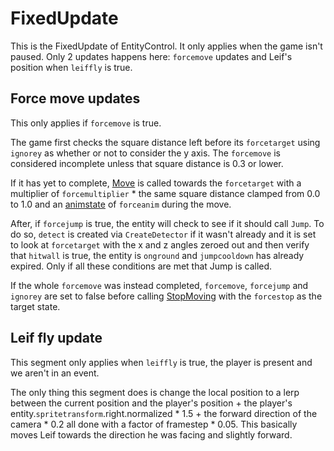 # FixedUpdate
This is the FixedUpdate of EntityControl. It only applies when the game isn't paused. Only 2 updates happens here: `forcemove` updates and Leif's position when `leiffly` is true.

## Force move updates
This only applies if `forcemove` is true.

The game first checks the square distance left before its `forcetarget` using `ignorey` as whether or not to consider the y axis. The `forcemove` is considered incomplete unless that square distance is 0.3 or lower.

If it has yet to complete, [Move](../../Notable%20methods/Move.md) is called towards the `forcetarget` with a multiplier of `forcemultiplier` * the same square distance clamped from 0.0 to 1.0 and an [animstate](../../Animations/animstate.md) of `forceanim` during the move. 

After, if `forcejump` is true, the entity will check to see if it should call `Jump`. To do so, `detect` is created via `CreateDetector` if it wasn't already and it is set to look at `forcetarget` with the x and z angles zeroed out and then verify that `hitwall` is true, the entity is `onground` and `jumpcooldown` has already expired. Only if all these conditions are met that Jump is called.

If the whole `forcemove` was instead completed, `forcemove`, `forcejump` and `ignorey` are set to false before calling [StopMoving](../../EntityControl%20Methods.md#StopMoving) with the `forcestop` as the target state.

## Leif fly update
This segment only applies when `leiffly` is true, the player is present and we aren't in an event.

The only thing this segment does is change the local position to a lerp between the current position and the player's position + the player's entity.`spritetransform`.right.normalized * 1.5 + the forward direction of the camera * 0.2 all done with a factor of framestep * 0.05. This basically moves Leif towards the direction he was facing and slightly forward.
